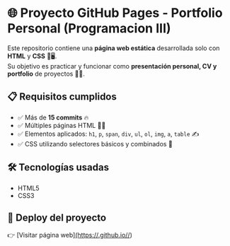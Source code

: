 # 🌐 Proyecto GitHub Pages - Portfolio Personal (Programacion III)

Este repositorio contiene una **página web estática** desarrollada solo con **HTML** y **CSS** 🎨🖥️.  
Su objetivo es practicar y funcionar como **presentación personal, CV y portfolio** de proyectos 💼🚀.

## 📋 Requisitos cumplidos
- ✅ Más de **15 commits** 🔥
- ✅ Múltiples páginas HTML 📄📄
- ✅ Elementos aplicados: `h1`, `p`, `span`, `div`, `ul`, `ol`, `img`, `a`, `table` ✍️
- ✅ CSS utilizando selectores básicos y combinados 🎯

## 🛠️ Tecnologías usadas
- HTML5
- CSS3

## 📍 Deploy del proyecto
👉 [Visitar página web][(https://<TU-USUARIO>.github.io/<NOMBRE-DEL-REPO>/](https://adallendez.github.io/Portafolio-Programacion-III/))
